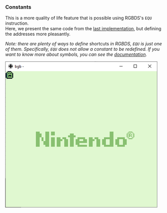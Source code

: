 ### Constants

This is a more quality of life feature that is possible using RGBDS's `EQU` instruction.  
Here, we present the same code from the [last implementation](../04_ImageOnScreen), but defining the addresses more pleasantly.

*Note: there are plenty of ways to define* shortcuts *in RGBDS, `EQU` is just one of them. Specifically, `EQU` does not allow a constant to be redefined. If you want to know more about symbols, you can see the [documentation](https://rednex.github.io/rgbds/rgbasm.5.html).*

![Moustache!](screen.png)